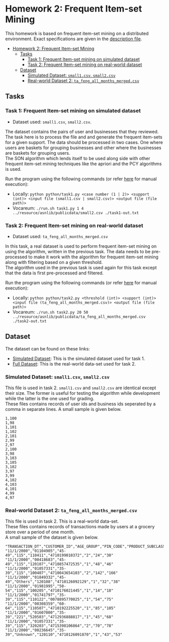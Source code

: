 # Homework 2: Frequent Item-set Mining

This homework is based on frequent item-set mining on a distributed environment. Exact specifications are given in the  [description file](Homework%202%20Description.pdf).

<!-- TOC -->
* [Homework 2: Frequent Item-set Mining](#homework-2-frequent-item-set-mining)
  * [Tasks](#tasks)
    * [Task 1: Frequent Item-set mining on simulated dataset](#task-1-frequent-item-set-mining-on-simulated-dataset)
    * [Task 2: Frequent Item-set mining on real-world dataset](#task-2-frequent-item-set-mining-on-real-world-dataset)
  * [Dataset](#dataset)
    * [Simulated Dataset: ```small1.csv```, ```small2.csv```](#simulated-dataset-small1csv-small2csv)
    * [Real-world Dataset 2: ```ta_feng_all_months_merged.csv```](#real-world-dataset-2-tafengallmonthsmergedcsv)
<!-- TOC -->

## Tasks

### Task 1: Frequent Item-set mining on simulated dataset

- Dataset used: ```small1.csv```, ```small2.csv```. <br/>

The dataset contains the pairs of user and businesses that they reviewed. The task here is to process the file and
and generate the frequent item-sets for a given support. The data should be processed in two cases. One where users are baskets
for grouping businesses and other where the businesses are baskets for grouping users. <br/> 
The SON algorithm which lends itself to be used along side with other frequent item-set mining techniques like the apriori and the PCY algorithms is used.

Run the program using the following commands (or refer [here](../homework-assignment-0/README.md) for manual execution):
- Locally: ```python python/task1.py <case number (1 | 2)> <support (int)> <input file (small1.csv | small2.csv)> <output file (file path)>```
- Vocareum: ```./run.sh task1.py 1 4 ../resource/asnlib/publicdata/small2.csv ./task1-out.txt```

### Task 2: Frequent Item-set mining on real-world dataset

- Dataset used: ```ta_feng_all_months_merged.csv``` <br/>

In this task, a real dataset is used to perform frequent item-set mining on using the algorithm, written in the previous task.
The data needs to be pre-processed to make it work with the algorithm for frequent item-set mining along with filtering based on a given threshold. <br/>
The algorithm used in the previous task is used again for this task except that the data is first pre-processed and filtered.

Run the program using the following commands (or refer [here](../homework-assignment-0/README.md) for manual execution):
- Locally: ```python python/task2.py <threshold (int)> <support (int)> <input file (ta_feng_all_months_merged.csv)> <output file (file path)>```
- Vocareum: ```./run.sh task2.py 20 50 ../resource/asnlib/publicdata/ta_feng_all_months_merged.csv ./task2-out.txt```


## Dataset

The dataset can be found on these links:
- [Simulated Dataset](https://drive.google.com/drive/folders/1Nqp66TJnE-6aJRBfSJITqta_JZJ7HmE0?usp=sharing): This is the simulated dataset used for task 1.
- [Full Dataset](https://www.kaggle.com/datasets/chiranjivdas09/ta-feng-grocery-dataset): This is the real-world data-set used for task 2.

### Simulated Dataset: ```small1.csv```, ```small2.csv```

This file is used in task 2. ```small1.csv``` and ```small2.csv``` are identical except their size.
The former is useful for testing the algorithm while development while the latter is the one used for grading.<br/>
These files contains records of user ids and business ids seperated by a comma in separate lines. A small sample is given below.
```
1,100
1,98
1,101
1,102
2,101
2,99
2,97
2,100
3,98
3,103
3,105
3,102
3,97
3,99
4,102
4,103
4,101
4,99
4,97
```

### Real-world Dataset 2: ```ta_feng_all_months_merged.csv```

This file is used in task 2. This is a real-world data-set. <br/>
These files contains records of transactions made by users at a grocery store over a period of one month. <br/>
 A small sample of the dataset is given below. 
```
"TRANSACTION_DT","CUSTOMER_ID","AGE_GROUP","PIN_CODE","PRODUCT_SUBCLASS","PRODUCT_ID","AMOUNT","ASSET","SALES_PRICE"
"11/1/2000","01104905","45-49","115","110411","4710199010372","2","24","30"
"11/1/2000","00418683","45-49","115","120107","4710857472535","1","48","46"
"11/1/2000","01057331","35-39","115","100407","4710043654103","2","142","166"
"11/1/2000","01849332","45-49","Others","120108","4710126092129","1","32","38"
"11/1/2000","01981995","50-54","115","100205","4710176021445","1","14","18"
"11/1/2000","01741797","35-39","115","110122","0078895770025","1","54","75"
"11/1/2000","00308359","60-64","115","110507","4710192225520","1","85","105"
"11/1/2000","01607000","35-39","221","520503","4712936888817","1","45","68"
"11/1/2000","01057331","35-39","115","320203","4715398106864","2","70","78"
"11/1/2000","00236645","35-39","Unknown","120110","4710126091870","1","43","53"
```
